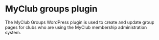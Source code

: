 # MyClub groups plugin

The MyClub Groups WordPress plugin is used to create and update group pages for clubs who are using the MyClub membership administration system.
